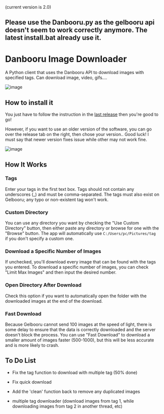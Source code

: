 (current version is 2.0)

## Please use the Danbooru.py as the gelbooru api doesn't seem to work correctly anymore. The latest install.bat already use it.

# Danbooru Image Downloader

A Python client that uses the Danbooru API to download images with specified tags. Can download image, video, gifs....

![image](https://github.com/user-attachments/assets/96c83b14-7a55-4e6f-9e22-5b2d9daed99c)


## How to install it

You just have to follow the instruction in the [last release](https://github.com/neoluigi4123/Gelbooru-Image-Downloader/releases/latest) then you're good to go!

However, if you want to use an older version of the software, you can go over the release tab on the right, then chose your version.. Good luck! I must say that newer version fixes issue while other may not work fine.

![image](https://github.com/user-attachments/assets/da2f524c-178d-46f3-b609-e8a65f8e25fa)


## How It Works

### Tags
Enter your tags in the first text box. Tags should not contain any underscores (_) and must be comma-separated. The tags must also exist on Gelbooru; any typo or non-existent tag won't work.

### Custom Directory
You can use any directory you want by checking the "Use Custom Directory" button, then either paste any directory or browse for one with the "Browse" button. The app will automatically use `C:/Users/pc/Pictures/tag` if you don't specify a custom one.

### Download a Specific Number of Images
If unchecked, you'll download every image that can be found with the tags you entered. To download a specific number of images, you can check "Limit Max Images" and then input the desired number.

### Open Directory After Download
Check this option if you want to automatically open the folder with the downloaded images at the end of the download.

### Fast Download
Because Gelbooru cannot send 100 images at the speed of light, there is some delay to ensure that the data is correctly downloaded and the server doesn't block the process. You can use "Fast Download" to download a smaller amount of images faster (500-1000), but this will be less accurate and is more likely to crash.

## To Do List
- Fix the tag function to download with multiple tag (50% done)
- Fix quick download
- Add the 'clean' function back to remove any duplicated images

- multiple tag downloader (download images from tag 1, while downloading images from tag 2 in another thread, etc)
